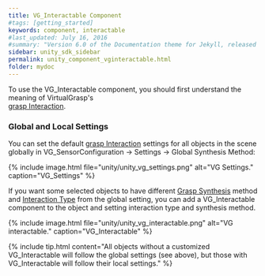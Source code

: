 ```yaml
---
title: VG_Interactable Component
#tags: [getting_started]
keywords: component, interactable
#last_updated: July 16, 2016
#summary: "Version 6.0 of the Documentation theme for Jekyll, released July 4, 2016, implements relative links so you can view the files offline or on any server without configuring urls and baseurls. Additionally, you can store pages in subdirectories. Templates for alerts and images are available."
sidebar: unity_sdk_sidebar
permalink: unity_component_vginteractable.html
folder: mydoc
---
```


To use the VG_Interactable component, you should first understand the meaning of VirtualGrasp's  
[grasp Interaction](grasp_synthesis.html#grasp-interaction).


### Global and Local Settings

You can set the default [grasp Interaction](grasp_synthesis.html#grasp-interaction) settings for all objects in the scene globally in VG_SensorConfiguration → Settings → Global Synthesis Method:

{% include image.html file="unity/unity_vg_settings.png" alt="VG Settings." caption="VG_Settings" %}

If you want some selected objects to have different <a href="#" data-toggle="tooltip" data-original-title="{{site.data.glossary.GraspSynthesisMethod}}">Grasp Synthesis</a> method and 
<a href="#" data-toggle="tooltip" data-original-title="{{site.data.glossary.InteractionType}}">Interaction Type</a> from the global setting, 
you can add a VG_Interactable component to the object and setting interaction type and synthesis method. 

{% include image.html file="unity/unity_vg_interactable.png" alt="VG interactable." caption="VG_Interactable" %}

{% include tip.html content="All objects without a customized VG_Interactable will follow the global settings (see above), but those with VG_Interactable will follow their local settings." %}
